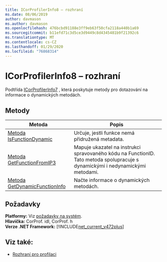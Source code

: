 ```yaml
---
title: ICorProfilerInfo8 – rozhraní
ms.date: 08/06/2019
author: davmason
ms.author: davmason
ms.openlocfilehash: 476bcbd91188e3ff9eb63f50cfa2118a440b1a69
ms.sourcegitcommit: b11efd71c3d5ce3d9449c8d4345481b9f21392c6
ms.translationtype: MT
ms.contentlocale: cs-CZ
ms.lasthandoff: 01/29/2020
ms.locfileid: "76868314"
---
```

# <a name="icorprofilerinfo8-interface"></a>ICorProfilerInfo8 – rozhraní

Podtřída [ICorProfilerInfo7](icorprofilerinfo7-interface.md) , která poskytuje metody pro dotazování na informace o dynamických metodách.

## <a name="methods"></a>Metody  

| Metoda|Popis|  
| ------------|-----------------|  
|[Metoda IsFunctionDynamic](icorprofilerinfo8-isfunctiondynamic-method.md)| Určuje, jestli funkce nemá přidružená metadata.|
|[Metoda GetFunctionFromIP3](icorprofilerinfo8-getfunctionfromip3-method.md)| Mapuje ukazatel na instrukci spravovaného kódu na FunctionID. Tato metoda spolupracuje s dynamickými i nedynamickými metodami. |
|[Metoda GetDynamicFunctionInfo](icorprofilerinfo8-getdynamicfunctioninfo-method.md)| Načte informace o dynamických metodách. |

## <a name="requirements"></a>Požadavky  
**Platformy:** Viz [požadavky na systém](../../../../docs/framework/get-started/system-requirements.md).  
**Hlavička:** CorProf. idl, CorProf. h  
**Verze .NET Framework:** [!INCLUDE[net_current_v472plus](../../../../includes/net-current-v472plus.md)]  

## <a name="see-also"></a>Viz také:

- [Rozhraní pro profilaci](profiling-interfaces.md)
